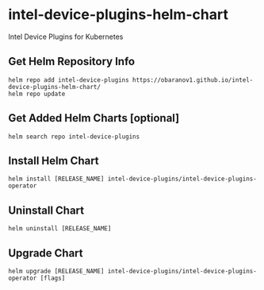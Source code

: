 # intel-device-plugins-helm-chart
Intel Device Plugins for Kubernetes

## Get Helm Repository Info
```
helm repo add intel-device-plugins https://obaranov1.github.io/intel-device-plugins-helm-chart/
helm repo update
```

## Get Added Helm Charts [optional]
```
helm search repo intel-device-plugins
```

## Install Helm Chart
```
helm install [RELEASE_NAME] intel-device-plugins/intel-device-plugins-operator 
```

## Uninstall Chart
```
helm uninstall [RELEASE_NAME]
```

## Upgrade Chart
```
helm upgrade [RELEASE_NAME] intel-device-plugins/intel-device-plugins-operator [flags]
```
